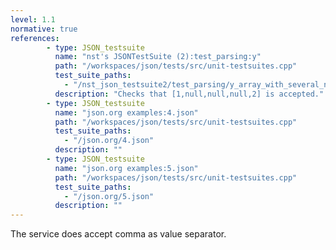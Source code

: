 ```yaml
---
level: 1.1
normative: true
references:
        - type: JSON_testsuite
          name: "nst's JSONTestSuite (2):test_parsing:y"
          path: "/workspaces/json/tests/src/unit-testsuites.cpp"
          test_suite_paths:
            - "/nst_json_testsuite2/test_parsing/y_array_with_several_null.json"
          description: "Checks that [1,null,null,null,2] is accepted."
        - type: JSON_testsuite
          name: "json.org examples:4.json"
          path: "/workspaces/json/tests/src/unit-testsuites.cpp"
          test_suite_paths:
            - "/json.org/4.json"
          description: ""
        - type: JSON_testsuite
          name: "json.org examples:5.json"
          path: "/workspaces/json/tests/src/unit-testsuites.cpp"
          test_suite_paths:
            - "/json.org/5.json"
          description: ""
---
```


The service does accept comma as value separator.
